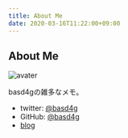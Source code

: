 ```yaml
---
title: About Me
date: 2020-03-16T11:22:00+09:00
---
```


## About Me

![avater](avater.jpg)

basd4gの雑多なメモ。

- twitter: [@basd4g](https://twitter.com/basd4g)
- GitHub: [@basd4g](https://github.com/basd4g) 
- [blog](https://blog.yammer.fun)
